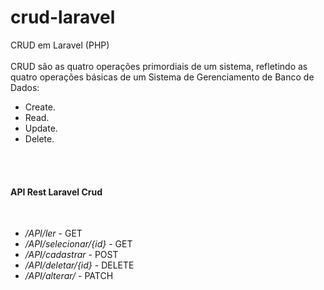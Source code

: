 # crud-laravel
CRUD em Laravel (PHP)
<br><BR>
CRUD são as quatro operações primordiais de um sistema, refletindo as quatro operações básicas de um Sistema de Gerenciamento de Banco de Dados:
  <br>
  <ul>
    <li>Create.</li>
    <li>Read.</li>
    <li>Update.</li>
    <li>Delete.</li>
  </ul>

<br>
<br>

<h4>API Rest Laravel Crud</h4>
<br>
<ul>
	<li><i>/API/ler</i> - GET</li>
	<li><i>/API/selecionar/{id}</i> - GET</li>
	<li><i>/API/cadastrar</i> - POST</li>
	<li><i>/API/deletar/{id}</i> - DELETE</li>	
	<li><i>/API/alterar/</i> - PATCH</li>
</ul>
